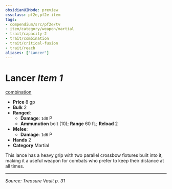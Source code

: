```yaml
---
obsidianUIMode: preview
cssclass: pf2e,pf2e-item
tags:
- compendium/src/pf2e/tv
- item/category/weapon/martial
- trait/capacity-2
- trait/combination
- trait/critical-fusion
- trait/reach
aliases: ["Lancer"]
---
```

# Lancer *Item 1*  
[combination](combination-g-g.md "Combination Weapon Trait")  

- **Price** 8 gp
- **Bulk** 2
- **Ranged**:  
  - **Damage**: `1d8` P
  - **Ammunution** bolt (10); **Range** 60 ft.; **Reload** 2
- **Melee**:  
  - **Damage**: `1d6` P
- **Hands** 2
- **Category** Martial

This lance has a heavy grip with two parallel crossbow fixtures built into it, making it a useful weapon for combats who prefer to keep their distance at all times.


---
*Source: Treasure Vault p. 31*